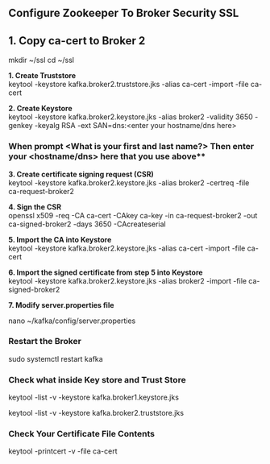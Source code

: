 ## Configure Zookeeper To Broker Security SSL

## 1. Copy ca-cert to Broker 2

mkdir ~/ssl
cd ~/ssl

**1. Create Truststore** <br />
keytool -keystore kafka.broker2.truststore.jks -alias ca-cert -import -file ca-cert

**2. Create Keystore** <br />
keytool -keystore kafka.broker2.keystore.jks -alias broker2 -validity 3650 -genkey -keyalg RSA -ext SAN=dns:<enter your hostname/dns here>

### When prompt <What is your first and last name?> Then enter your <hostname/dns> here that you use above**

**3. Create certificate signing request (CSR)** <br />
keytool -keystore kafka.broker2.keystore.jks -alias broker2 -certreq -file ca-request-broker2

**4. Sign the CSR** <br />
openssl x509 -req -CA ca-cert -CAkey ca-key -in ca-request-broker2 -out ca-signed-broker2 -days 3650 -CAcreateserial

**5. Import the CA into Keystore** <br />
keytool -keystore kafka.broker2.keystore.jks -alias ca-cert -import -file ca-cert

**6. Import the signed certificate from step 5 into Keystore** <br />
keytool -keystore kafka.broker2.keystore.jks -alias broker2 -import -file ca-signed-broker2

**7. Modify server.properties file** <br />

nano ~/kafka/config/server.properties

[](./server-1.properties)

### Restart the Broker

sudo systemctl restart kafka

### Check what inside Key store and Trust Store

keytool -list -v -keystore kafka.broker1.keystore.jks

keytool -list -v -keystore kafka.broker2.truststore.jks

### Check Your Certificate File Contents

keytool -printcert -v -file ca-cert

